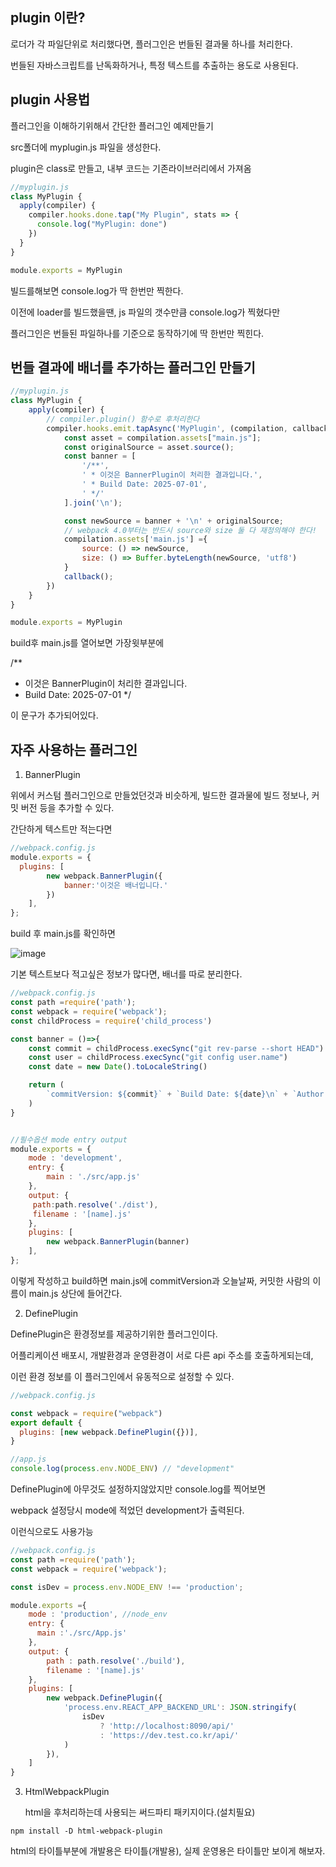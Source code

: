 ## plugin 이란?

로더가 각 파일단위로 처리했다면, 플러그인은 번들된 결과물 하나를 처리한다.

번들된 자바스크립트를 난독화하거나, 특정 텍스트를 추출하는 용도로 사용된다.

## plugin 사용법 
플러그인을 이해하기위해서 간단한 플러그인 예제만들기

src폴더에 myplugin.js 파일을 생성한다.

plugin은 class로 만들고, 내부 코드는 기존라이브러리에서 가져옴 

```js
//myplugin.js 
class MyPlugin {
  apply(compiler) {
    compiler.hooks.done.tap("My Plugin", stats => {
      console.log("MyPlugin: done")
    })
  }
}

module.exports = MyPlugin
```

빌드를해보면 console.log가 딱 한번만 찍한다.

이전에 loader를 빌드했을땐, js 파일의 갯수만큼  console.log가 찍혔다만

플러그인은 번들된 파일하나를 기준으로 동작하기에 딱 한번만 찍힌다.


## 번들 결과에 배너를 추가하는 플러그인 만들기

```js
//myplugin.js 
class MyPlugin {
    apply(compiler) {
        // compiler.plugin() 함수로 후처리한다
        compiler.hooks.emit.tapAsync('MyPlugin', (compilation, callback) => {
            const asset = compilation.assets["main.js"];
            const originalSource = asset.source();
            const banner = [
                '/**',
                ' * 이것은 BannerPlugin이 처리한 결과입니다.',
                ' * Build Date: 2025-07-01',
                ' */'
            ].join('\n');

            const newSource = banner + '\n' + originalSource;
            // webpack 4.0부터는 반드시 source와 size 둘 다 재정의해야 한다!
            compilation.assets['main.js'] ={
                source: () => newSource,
                size: () => Buffer.byteLength(newSource, 'utf8')
            }
            callback();
        })
    }
}

module.exports = MyPlugin
```

build후 main.js를 열어보면 가장윗부분에

/**
 * 이것은 BannerPlugin이 처리한 결과입니다.
 * Build Date: 2025-07-01
 */

이 문구가 추가되어있다.


## 자주 사용하는 플러그인
1. BannerPlugin

위에서 커스텀 플러그인으로 만들었던것과 비슷하게, 빌드한 결과물에 빌드 정보나, 커밋 버전 등을 추가할 수 있다.

간단하게 텍스트만 적는다면

```js
//webpack.config.js
module.exports = {
  plugins: [
        new webpack.BannerPlugin({
            banner:'이것은 배너입니다.'
        })
    ],
};
```
build 후 main.js를 확인하면 

![image](https://github.com/user-attachments/assets/3bd4cac2-2220-4e70-92c5-6816aa4d8bc4)

기본 텍스트보다 적고싶은 정보가 많다면, 배너를 따로 분리한다.

```js
//webpack.config.js
const path =require('path');
const webpack = require('webpack');
const childProcess = require('child_process')

const banner = ()=>{
    const commit = childProcess.execSync("git rev-parse --short HEAD")
    const user = childProcess.execSync("git config user.name")
    const date = new Date().toLocaleString()

    return (
        `commitVersion: ${commit}` + `Build Date: ${date}\n` + `Author: ${user}`
    )
}


//필수옵션 mode entry output
module.exports = {
    mode : 'development',
    entry: {
        main : './src/app.js'
    },
    output: {
     path:path.resolve('./dist'),
     filename : '[name].js'
    },
    plugins: [
        new webpack.BannerPlugin(banner)
    ],
};

```

이렇게 작성하고 build하면 main.js에 commitVersion과 오늘날짜, 커밋한 사람의 이름이 main.js 상단에 들어간다.

2. DefinePlugin

DefinePlugin은 환경정보를 제공하기위한 플러그인이다.

어플리케이션 배포시, 개발환경과 운영환경이 서로 다른 api 주소를 호출하게되는데,

이런 환경 정보를 이 플러그인에서 유동적으로 설정할 수 있다.

```js
//webpack.config.js

const webpack = require("webpack")
export default {
  plugins: [new webpack.DefinePlugin({})],
}

```

```js
//app.js
console.log(process.env.NODE_ENV) // "development"
```

DefinePlugin에 아무것도 설정하지않았지만 console.log를 찍어보면

webpack 설정당시 mode에 적었던 development가 출력된다.

이런식으로도 사용가능

```js
//webpack.config.js
const path =require('path');
const webpack = require('webpack');

const isDev = process.env.NODE_ENV !== 'production';

module.exports ={
    mode : 'production', //node_env
    entry: {
      main :'./src/App.js'
    },
    output: {
        path : path.resolve('./build'),
        filename : '[name].js'
    },
    plugins: [
        new webpack.DefinePlugin({
            'process.env.REACT_APP_BACKEND_URL': JSON.stringify(
                isDev
                    ? 'http://localhost:8090/api/'
                    : 'https://dev.test.co.kr/api/'
            )
        }),
    ]
}
```

3. HtmlWebpackPlugin

   html을 후처리하는데 사용되는 써드파티 패키지이다.(설치필요)

  ```node
  npm install -D html-webpack-plugin
  ```

html의 타이틀부분에 개발용은 타이틀(개발용), 실제 운영용은 타이틀만 보이게 해보자.







